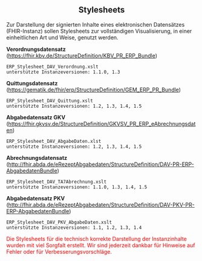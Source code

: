 <h2 align="center">Stylesheets</h2>
Zur Darstellung der signierten Inhalte eines elektronischen Datensätzes (FHIR-Instanz) 
sollen Stylesheets zur vollständigen Visualisierung, in einer einheitlichen Art und Weise,
genutzt werden.

**Verordnungsdatensatz**    (https://fhir.kbv.de/StructureDefinition/KBV_PR_ERP_Bundle)

    ERP_Stylesheet_DAV_Verordnung.xslt
    unterstützte Instanzeversionen: 1.1.0, 1.3

**Quittungsdatensatz**      (https://gematik.de/fhir/erp/StructureDefinition/GEM_ERP_PR_Bundle)

    ERP_Stylesheet_DAV_Quittung.xslt
    unterstützte Instanzeversionen: 1.2, 1.3, 1.4, 1.5

**Abgabedatensatz GKV**         (https://fhir.gkvsv.de/StructureDefinition/GKVSV_PR_ERP_eAbrechnungsdaten)

    ERP_Stylesheet_DAV_AbgabeDaten.xlst
    unterstützte Instanzeversionen: 1.2, 1.3, 1.4, 1.5

**Abrechnungsdatensatz**    (http://fhir.abda.de/eRezeptAbgabedaten/StructureDefinition/DAV-PR-ERP-AbgabedatenBundle)

    ERP_Stylesheet_DAV_TA7Abrechnung.xslt
    unterstützte Instanzeversionen: 1.1.0, 1.3, 1.4, 1.5

**Abgabedatensatz PKV**         (http://fhir.abda.de/eRezeptAbgabedaten/StructureDefinition/DAV-PKV-PR-ERP-AbgabedatenBundle)

    ERP_Stylesheet_DAV_PKV_AbgabeDaten.xslt
    unterstützte Instanzeversionen: 1.1, 1.2, 1.3, 1.4


<span style="color:red"> Die Stylesheets für die technisch korrekte Darstellung der Instanzinhalte wurden mit viel Sorgfalt erstellt.
Wir sind jederzeit dankbar für Hinweise auf Fehler oder für Verbesserungsvorschläge.</span>




